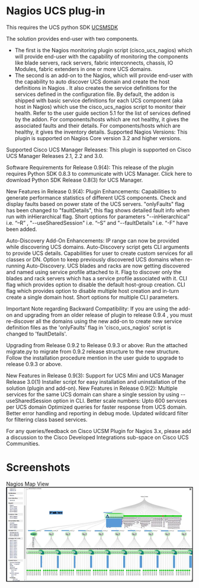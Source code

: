 # Nagios UCS plug-in
This requires the UCS python SDK [UCSMSDK](https://github.com/thinkitdata/ucsmsdk)


The solution provides end-user with two components.
* The first is the Nagios monitoring plugin script (cisco_ucs_nagios) which will provide end-user with the capability of monitoring the components like blade servers, rack servers, fabric interconnects, chassis, IO Modules, fabric extenders in one or more UCS domains.
* The second is an add-on to the Nagios, which will provide end-user with the capability to auto discover UCS domain and create the host definitions in Nagios . It also creates the service definitions for the services defined in the configuration file. By default, the addon is shipped with basic service definitions for each UCS component (aka host in Nagios) which use the cisco_ucs_nagios script to monitor their health. Refer to the user guide section 5.1 for the list of services defined by the addon. For components/hosts which are not healthy, it gives the associated faults and their details. For components/hosts which are healthy, it gives the inventory details.
Supported Nagios Versions: 
This plugin is supported on Nagios Core version 3.2 and higher versions. 

Supported Cisco UCS Manager Releases: 
This plugin is supported on Cisco UCS Manager Releases 2.1, 2.2 and 3.0. 

Software Requirements for Release 0.9(4): 
This release of the plugin requires Python SDK 0.8.3 to communicate with UCS Manager. Click here to download Python SDK Release 0.8(3) for UCS Manager. 

New Features in Release 0.9(4): 
Plugin Enhancements: 
Capabilities to generate performance statistics of different UCS components. 
Check and display faults based on power state of the UCS servers. 
"onlyFaults" flag has been changed to "faultDetails", this flag shows detailed fault info when run with inHierarchical flag. 
Short options for parameters "--inHierarchical" i.e. “–R” , "--useSharedSession" i.e. “–S” and "--faultDetails" i.e. “-F” have been added. 

Auto-Discovery Add-On Enhancements: 
IP range can now be provided while discovering UCS domains. 
Auto-Discovery script gets CLI arguments to provide UCS details. 
Capabilities for user to create custom services for all classes or DN. 
Option to keep previously discovered UCS domains when re-running Auto-Discovery. 
UCS blades and racks are now getting discovered and named using service profile attached to it. 
Flag to discover only the blades and rack servers which has a service profile associated with it. 
CLI flag which provides option to disable the default host-group creation. 
CLI flag which provides option to disable multiple host creation and in-turn create a single domain host. 
Short options for multiple CLI parameters. 

Important Note regarding Backward Compatibility: 
If you are using the add-on and upgrading from an older release of plugin to release 0.9.4 , you must re-discover all the domains using the new add-on to create new service definition files as the 'onlyFaults' flag in 'cisco_ucs_nagios' script is changed to 'faultDetails'. 

Upgrading from Release 0.9.2 to Release 0.9.3 or above: 
Run the attached migrate.py to migrate from 0.9.2 release structure to the new structure. 
Follow the installation procedure mention in the user guide to upgrade to release 0.9.3 or above. 

New Features in Release 0.9(3): 
Support for UCS Mini and UCS Manager Release 3.0(1) 
Installer script for easy installation and uninstallation of the solution (plugin and add-on). 
New Features in Release 0.9(2): 
Multiple services for the same UCS domain can share a single session by using --useSharedSession option in CLI. 
Better scale numbers: Upto 600 services per UCS domain 
Optimized queries for faster response from UCS domain. 
Better error handling and reporting in debug mode. 
Updated wildcard filter for filtering class based services. 

For any queries/feedback on Cisco UCSM Plugin for Nagios 3.x, please add a discussion to the Cisco Developed Integrations sub-space on Cisco UCS Communities. 

# Screenshots
Nagios Map View
![Nagios Map view](https://github.com/thinkitdata/nagiosstuff/blob/master/UCS-plugin/Nagios%20UCS%20plug-in.jpg)
